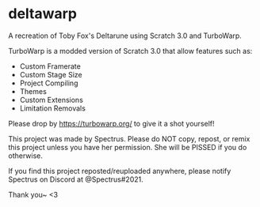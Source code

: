 # deltawarp
A recreation of Toby Fox's Deltarune using Scratch 3.0 and TurboWarp.

TurboWarp is a modded version of Scratch 3.0 that allow features such as:
- Custom Framerate
- Custom Stage Size
- Project Compiling
- Themes
- Custom Extensions
- Limitation Removals

Please drop by https://turbowarp.org/ to give it a shot yourself!


This project was made by Spectrus. Please do NOT copy, repost, or remix this project unless you have her permission.
She will be PISSED if you do otherwise.

If you find this project reposted/reuploaded anywhere, please notify Spectrus on Discord at @Spectrus#2021.

Thank you~ <3
